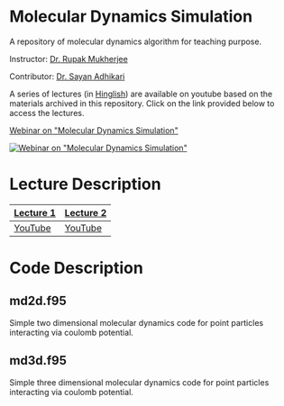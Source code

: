 Molecular Dynamics Simulation
==============================
A repository of molecular dynamics algorithm for teaching purpose.

Instructor: [Dr. Rupak Mukherjee](https://github.com/RupakMukherjee)

Contributor: [Dr. Sayan Adhikari](https://github.com/sayanadhikari)

A series of lectures (in [Hinglish](https://en.wikipedia.org/wiki/Hinglish)) are available on youtube based on the materials archived in this repository. Click on the link provided below to access the lectures.


[Webinar on "Molecular Dynamics Simulation"](https://www.youtube.com/playlist?list=PLbX_ZyxeXxSJWJw99-baWL3Xk5qoHKfGM)

[![Webinar on "Molecular Dynamics Simulation"](http://img.youtube.com/vi/vdv5kXVna0I/0.jpg)](https://www.youtube.com/embed/videoseries?list=PLbX_ZyxeXxSJWJw99-baWL3Xk5qoHKfGM)

# Lecture Description

| [Lecture 1](lecture1.md) | [Lecture 2](lecture2.md) |
| ------------ | ------------- |
| [YouTube](https://youtu.be/vdv5kXVna0I) | [YouTube](https://youtu.be/gghzMaa8pRA) |

# Code Description

## md2d.f95
Simple two dimensional molecular dynamics code for point particles interacting via coulomb potential.

## md3d.f95
Simple three dimensional molecular dynamics code for point particles interacting via coulomb potential.
